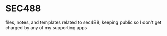 # SEC488
files, notes, and templates related to sec488; keeping public so I don't get charged by any of my supporting apps
